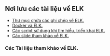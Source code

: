 ## Nơi lưu các tài liệu về ELK

- [Thư mục chứa các ghi chép về ELK.](../docs)
- [Docker và ELK.](../elk-docker)
- [Các script sử dụng khi tìm hiểu, triển khai ELK.](../scripts)
- [Các slide tham khảo về ELK.](../slides)

### Các Tài liệu tham khảo về ELK.


